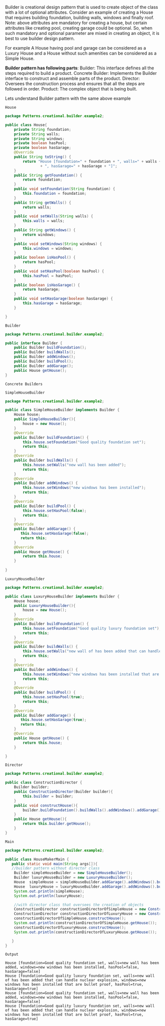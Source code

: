 Builder is creational design pattern that is used to create object of the class with a lot of optional attributes.
Consider an example of creating a House that requires building foundation, building walls, windows and finally roof.
Note: above attributes are mandatory for creating a house, but certain attributes like creating pool, creating garage could be optional.
So, when such mandatory and optional parameter are mixed in creating an object, it is best to use builder design pattern.

For example A House having pool and garage can be considered as a Luxury House and a House without such amenities can be considered as a Simple House.

**Builder pattern has following parts**:
Builder: This interface defines all the steps required to build a product.
Concrete Builder: Implements the Builder interface to construct and assemble parts of the product.
Director: Oversees the construction process and ensures that all the steps are followed in order.
Product: The complex object that is being built.

Lets understand Builder pattern with the same above example

`House`

```java
package Patterns.creational.builder.example2;

public class House{
    private String foundation;
    private String walls;
    private String windows;
    private boolean hasPool;
    private boolean hasGarage;
    @Override
    public String toString() {
        return "House [foundation=" + foundation + ", walls=" + walls + ", windows=" + windows + ", hasPool=" + hasPool
                + ", hasGarage=" + hasGarage + "]";
    }
    public String getFoundation() {
        return foundation;
    }
    public void setFoundation(String foundation) {
        this.foundation = foundation;
    }
    public String getWalls() {
        return walls;
    }
    public void setWalls(String walls) {
        this.walls = walls;
    }
    public String getWindows() {
        return windows;
    }
    public void setWindows(String windows) {
        this.windows = windows;
    }
    public boolean isHasPool() {
        return hasPool;
    }
    public void setHasPool(boolean hasPool) {
        this.hasPool = hasPool;
    }
    public boolean isHasGarage() {
        return hasGarage;
    }
    public void setHasGarage(boolean hasGarage) {
        this.hasGarage = hasGarage;
    }

}
```

`Builder`

```java
package Patterns.creational.builder.example2;

public interface Builder {
    public Builder buildFoundation();
    public Builder buildWalls();
    public Builder addWindows();
    public Builder buildPool();
    public Builder addGarage();
    public House getHouse();
}
```

`Concrete Builders`

`SimpleHouseBuilder`

```java
package Patterns.creational.builder.example2;

public class SimpleHouseBuilder implements Builder {
    House house;
    public SimpleHouseBuilder(){
        house = new House();
    }
    @Override
    public Builder buildFoundation() {
        this.house.setFoundation("Good quality foundation set");
        return this;
    }
    @Override
    public Builder buildWalls() {
        this.house.setWalls("new wall has been added");
        return this;
    }
    @Override
    public Builder addWindows() {
        this.house.setWindows("new windows has been installed");
        return this;
    }
    @Override
    public Builder buildPool() {
        this.house.setHasPool(false);
        return this;
    }
    @Override
    public Builder addGarage() {
       this.house.setHasGarage(false);
       return this;
    }
    @Override
    public House getHouse() {
        return this.house;
    }
    
}
```

`LuxuryHouseBuilder`

```java
package Patterns.creational.builder.example2;

public class LuxuryHouseBuilder implements Builder {
    House house;
    public LuxuryHouseBuilder(){
        house = new House();
    }
    @Override
    public Builder buildFoundation() {
        this.house.setFoundation("Good quality luxury foundation set");
        return this;
    }
    @Override
    public Builder buildWalls() {
        this.house.setWalls("new wall of has been added that can handle nuclear explosion");
        return this;
    }
    @Override
    public Builder addWindows() {
        this.house.setWindows("new windows has been installed that are bullet proof");
        return this;
    }
    @Override
    public Builder buildPool() {
        this.house.setHasPool(true);
        return this;
    }
    @Override
    public Builder addGarage() {
       this.house.setHasGarage(true);
       return this;
    }
    @Override
    public House getHouse() {
        return this.house;
    }

}
```

`Director`

```java
package Patterns.creational.builder.example2;

public class ConstructionDirector {
    Builder builder;
    public ConstructionDirector(Builder builder){
        this.builder = builder;
    }
    public void constructHouse(){
        builder.buildFoundation().buildWalls().addWindows().addGarage().buildPool();
    }
    public House getHouse(){
        return this.builder.getHouse();
    }
}
```
`Main`

```java
package Patterns.creational.builder.example2;

public class HouseMakerMain {
   public static void main(String args[]){
   //builder pattern without director class 
    Builder simpleHouseBuilder = new SimpleHouseBuilder();
    Builder luxuryHouseBuilder = new LuxuryHouseBuilder();
    House  simpleHouse = simpleHouseBuilder.addGarage().addWindows().buildFoundation().buildPool().buildWalls().getHouse();
    House  luxuryHouse = luxuryHouseBuilder.addGarage().addWindows().buildFoundation().buildPool().buildWalls().getHouse();
    System.out.println(simpleHouse);
    System.out.println(luxuryHouse);

    //with director class that oversees the creation of objects
    ConstructionDirector constructionDirectorOfSimpleHouse = new ConstructionDirector(new SimpleHouseBuilder());
    ConstructionDirector constructionDirectorOfLuxuryHouse = new ConstructionDirector(new LuxuryHouseBuilder());
    constructionDirectorOfSimpleHouse.constructHouse();
    System.out.println(constructionDirectorOfSimpleHouse.getHouse());
    constructionDirectorOfLuxuryHouse.constructHouse();
    System.out.println(constructionDirectorOfLuxuryHouse.getHouse());

   }
}
```

`Output`

```console
House [foundation=Good quality foundation set, walls=new wall has been added, windows=new windows has been installed, hasPool=false, hasGarage=false]
House [foundation=Good quality luxury foundation set, walls=new wall of has been added that can handle nuclear explosion, windows=new windows has been installed that are bullet proof, hasPool=true, hasGarage=true]
House [foundation=Good quality foundation set, walls=new wall has been added, windows=new windows has been installed, hasPool=false, hasGarage=false]
House [foundation=Good quality luxury foundation set, walls=new wall of has been added that can handle nuclear explosion, windows=new windows has been installed that are bullet proof, hasPool=true, hasGarage=true]
```
